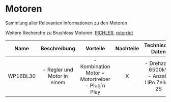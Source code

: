 # Motoren
Sammlung aller Relevanten Informationen zu den Motoren

Weitere Recherche zu Brushless Motoren: [PICHLER](https://pichler.de/Brushless-Antriebe), [rotorriot](https://rotorriot.com/collections/motors-new)

| Name | Beschreibung | Vorteile | Nachteile | Technische Daten | Kosten | Link | 
| :--: | :----------: | :------: | :-------: | :--------------: | :----: | :--: |
| WP16BL30 | - Regler und Motor in einem | - Kombination Motor + Motortreiber <br> - Plug´n Play | X | - Drehzahl: 6500kV <br> - Anzahl LiPo Zellen: 2S | 53,95€ | [Berlinski](https://www.modellbau-berlinski.de/rc-antriebe/combos/auto/brushless-1_12-und-kleiner/quicrun-combo-wp16bl30-mit-2435sl-6500kv-g3-fuer-1_16---1_18) |  